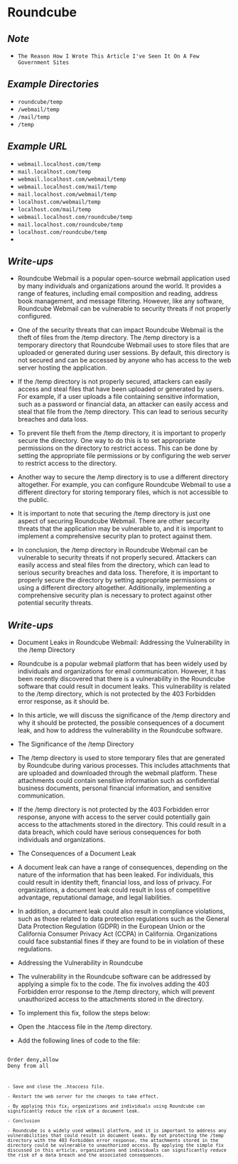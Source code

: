 # Roundcube

## ***Note***
- `The Reason How I Wrote This Article I've Seen It On A Few Government Sites`

## ***Example Directories***
- `roundcube/temp`
- `/webmail/temp`
- `/mail/temp`
- `/temp`

## ***Example URL***
- `webmail.localhost.com/temp`
- `mail.localhost.com/temp`
- `webmail.localhost.com/webmail/temp`
- `webmail.localhost.com/mail/temp`
- `mail.localhost.com/webmail/temp`
- `localhost.com/webmail/temp`
- `localhost.com/mail/temp`
- `webmail.localhost.com/roundcube/temp`
- `mail.localhost.com/roundcube/temp`
- `localhost.com/roundcube/temp`
- 
## ***Write-ups***
- Roundcube Webmail is a popular open-source webmail application used by many individuals and organizations around the world. It provides a range of features, including email composition and reading, address book management, and message filtering. However, like any software, Roundcube Webmail can be vulnerable to security threats if not properly configured.

- One of the security threats that can impact Roundcube Webmail is the theft of files from the /temp directory. The /temp directory is a temporary directory that Roundcube Webmail uses to store files that are uploaded or generated during user sessions. By default, this directory is not secured and can be accessed by anyone who has access to the web server hosting the application.

- If the /temp directory is not properly secured, attackers can easily access and steal files that have been uploaded or generated by users. For example, if a user uploads a file containing sensitive information, such as a password or financial data, an attacker can easily access and steal that file from the /temp directory. This can lead to serious security breaches and data loss.

- To prevent file theft from the /temp directory, it is important to properly secure the directory. One way to do this is to set appropriate permissions on the directory to restrict access. This can be done by setting the appropriate file permissions or by configuring the web server to restrict access to the directory.

- Another way to secure the /temp directory is to use a different directory altogether. For example, you can configure Roundcube Webmail to use a different directory for storing temporary files, which is not accessible to the public.

- It is important to note that securing the /temp directory is just one aspect of securing Roundcube Webmail. There are other security threats that the application may be vulnerable to, and it is important to implement a comprehensive security plan to protect against them.

- In conclusion, the /temp directory in Roundcube Webmail can be vulnerable to security threats if not properly secured. Attackers can easily access and steal files from the directory, which can lead to serious security breaches and data loss. Therefore, it is important to properly secure the directory by setting appropriate permissions or using a different directory altogether. Additionally, implementing a comprehensive security plan is necessary to protect against other potential security threats.

## ***Write-ups***
- Document Leaks in Roundcube Webmail: Addressing the Vulnerability in the /temp Directory

- Roundcube is a popular webmail platform that has been widely used by individuals and organizations for email communication. However, it has been recently discovered that there is a vulnerability in the Roundcube software that could result in document leaks. This vulnerability is related to the /temp directory, which is not protected by the 403 Forbidden error response, as it should be.

- In this article, we will discuss the significance of the /temp directory and why it should be protected, the possible consequences of a document leak, and how to address the vulnerability in the Roundcube software.

- The Significance of the /temp Directory

- The /temp directory is used to store temporary files that are generated by Roundcube during various processes. This includes attachments that are uploaded and downloaded through the webmail platform. These attachments could contain sensitive information such as confidential business documents, personal financial information, and sensitive communication.

- If the /temp directory is not protected by the 403 Forbidden error response, anyone with access to the server could potentially gain access to the attachments stored in the directory. This could result in a data breach, which could have serious consequences for both individuals and organizations.

- The Consequences of a Document Leak

- A document leak can have a range of consequences, depending on the nature of the information that has been leaked. For individuals, this could result in identity theft, financial loss, and loss of privacy. For organizations, a document leak could result in loss of competitive advantage, reputational damage, and legal liabilities.

- In addition, a document leak could also result in compliance violations, such as those related to data protection regulations such as the General Data Protection Regulation (GDPR) in the European Union or the California Consumer Privacy Act (CCPA) in California. Organizations could face substantial fines if they are found to be in violation of these regulations.

- Addressing the Vulnerability in Roundcube

- The vulnerability in the Roundcube software can be addressed by applying a simple fix to the code. The fix involves adding the 403 Forbidden error response to the /temp directory, which will prevent unauthorized access to the attachments stored in the directory.

- To implement this fix, follow the steps below:

- Open the .htaccess file in the /temp directory.

- Add the following lines of code to the file:

<pre><code>
Order deny,allow
Deny from all
<pre><code>

- Save and close the .htaccess file.

- Restart the web server for the changes to take effect.

- By applying this fix, organizations and individuals using Roundcube can significantly reduce the risk of a document leak.

- Conclusion

- Roundcube is a widely used webmail platform, and it is important to address any vulnerabilities that could result in document leaks. By not protecting the /temp directory with the 403 Forbidden error response, the attachments stored in the directory could be vulnerable to unauthorized access. By applying the simple fix discussed in this article, organizations and individuals can significantly reduce the risk of a data breach and the associated consequences.
